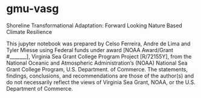 # gmu-vasg
Shoreline Transformational Adaptation: Forward Looking Nature Based Climate Resilience 

This jupyter notebook  was prepared by Celso Ferreira, Andre de Lima and Tyler Miesse using Federal funds under award [NOAA Award/Grant #_______], Virginia Sea Grant College Program Project [R/72155Y], 
from the National Oceanic and Atmospheric Administration’s (NOAA) National Sea Grant College Program, U.S. Department. of Commerce. 
The statements, findings, conclusions, and recommendations are those of the author(s) and do not necessarily reflect the views of Virginia Sea Grant, NOAA, or the U.S. Department of Commerce.


